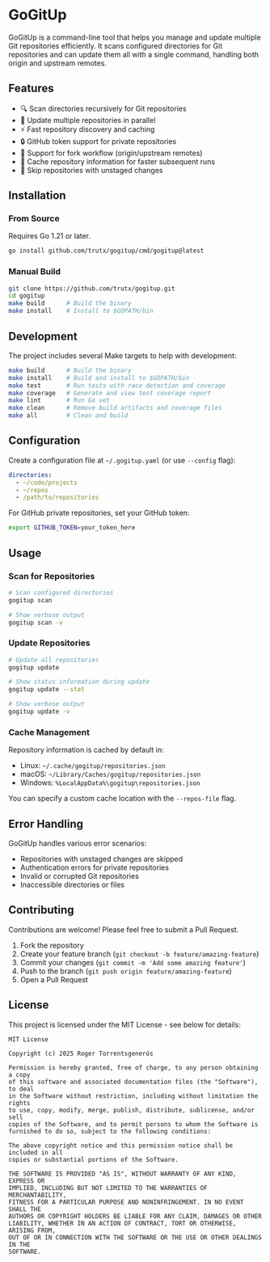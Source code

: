 # GoGitUp

GoGitUp is a command-line tool that helps you manage and update multiple Git repositories efficiently. It scans configured directories for Git repositories and can update them all with a single command, handling both origin and upstream remotes.

## Features

- 🔍 Scan directories recursively for Git repositories
- 🔄 Update multiple repositories in parallel
- ⚡ Fast repository discovery and caching
- 🔒 GitHub token support for private repositories
- 🔱 Support for fork workflow (origin/upstream remotes)
- 💾 Cache repository information for faster subsequent runs
- 🚫 Skip repositories with unstaged changes

## Installation

### From Source

Requires Go 1.21 or later.

```bash
go install github.com/trutx/gogitup/cmd/gogitup@latest
```

### Manual Build

```bash
git clone https://github.com/trutx/gogitup.git
cd gogitup
make build      # Build the binary
make install    # Install to $GOPATH/bin
```

## Development

The project includes several Make targets to help with development:

```bash
make build      # Build the binary
make install    # Build and install to $GOPATH/bin
make test       # Run tests with race detection and coverage
make coverage   # Generate and view test coverage report
make lint       # Run Go vet
make clean      # Remove build artifacts and coverage files
make all        # Clean and build
```

## Configuration

Create a configuration file at `~/.gogitup.yaml` (or use `--config` flag):

```yaml
directories:
  - ~/code/projects
  - ~/repos
  - /path/to/repositories
```

For GitHub private repositories, set your GitHub token:

```bash
export GITHUB_TOKEN=your_token_here
```

## Usage

### Scan for Repositories

```bash
# Scan configured directories
gogitup scan

# Show verbose output
gogitup scan -v
```

### Update Repositories

```bash
# Update all repositories
gogitup update

# Show status information during update
gogitup update --stat

# Show verbose output
gogitup update -v
```

### Cache Management

Repository information is cached by default in:
- Linux: `~/.cache/gogitup/repositories.json`
- macOS: `~/Library/Caches/gogitup/repositories.json`
- Windows: `%LocalAppData%\gogitup\repositories.json`

You can specify a custom cache location with the `--repos-file` flag.

## Error Handling

GoGitUp handles various error scenarios:
- Repositories with unstaged changes are skipped
- Authentication errors for private repositories
- Invalid or corrupted Git repositories
- Inaccessible directories or files

## Contributing

Contributions are welcome! Please feel free to submit a Pull Request.

1. Fork the repository
2. Create your feature branch (`git checkout -b feature/amazing-feature`)
3. Commit your changes (`git commit -m 'Add some amazing feature'`)
4. Push to the branch (`git push origin feature/amazing-feature`)
5. Open a Pull Request

## License

This project is licensed under the MIT License - see below for details:

```
MIT License

Copyright (c) 2025 Roger Torrentsgenerós

Permission is hereby granted, free of charge, to any person obtaining a copy
of this software and associated documentation files (the "Software"), to deal
in the Software without restriction, including without limitation the rights
to use, copy, modify, merge, publish, distribute, sublicense, and/or sell
copies of the Software, and to permit persons to whom the Software is
furnished to do so, subject to the following conditions:

The above copyright notice and this permission notice shall be included in all
copies or substantial portions of the Software.

THE SOFTWARE IS PROVIDED "AS IS", WITHOUT WARRANTY OF ANY KIND, EXPRESS OR
IMPLIED, INCLUDING BUT NOT LIMITED TO THE WARRANTIES OF MERCHANTABILITY,
FITNESS FOR A PARTICULAR PURPOSE AND NONINFRINGEMENT. IN NO EVENT SHALL THE
AUTHORS OR COPYRIGHT HOLDERS BE LIABLE FOR ANY CLAIM, DAMAGES OR OTHER
LIABILITY, WHETHER IN AN ACTION OF CONTRACT, TORT OR OTHERWISE, ARISING FROM,
OUT OF OR IN CONNECTION WITH THE SOFTWARE OR THE USE OR OTHER DEALINGS IN THE
SOFTWARE.
``` 
